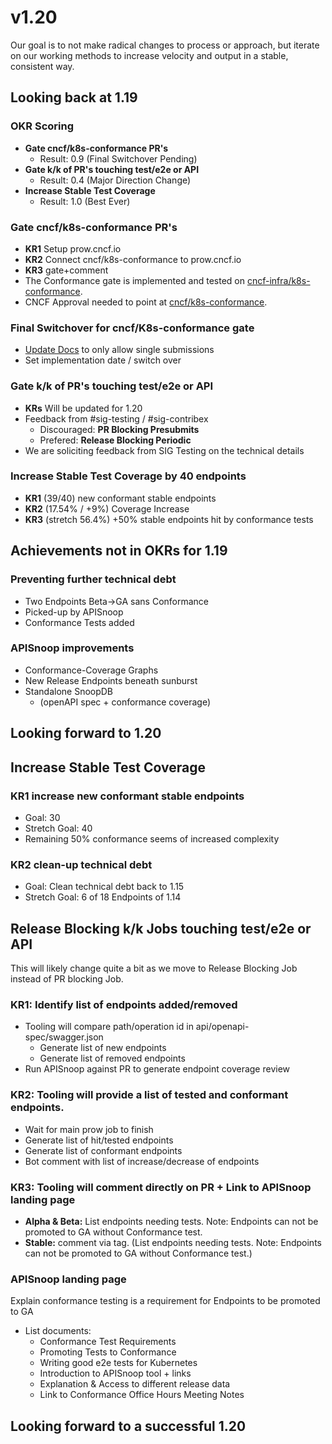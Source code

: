 
# v1.20

Our goal is to not make radical changes to process or approach, but iterate on our working methods to increase velocity and output in a stable, consistent way.

## Looking back at 1.19

### OKR Scoring

-   ****Gate cncf/k8s-conformance PR's****
    -   Result: 0.9 (Final Switchover Pending)
-   ****Gate k/k of PR's touching test/e2e or API****
    -   Result: 0.4 (Major Direction Change)
-   ****Increase Stable Test Coverage****
    -   Result: 1.0 (Best Ever)

### ****Gate cncf/k8s-conformance PR's****

-   ****KR1**** Setup prow.cncf.io
-   ****KR2**** Connect cncf/k8s-conformance to prow.cncf.io
-   ****KR3**** gate+comment
-   The Conformance gate is implemented and tested on [cncf-infra/k8s-conformance](https://github.com/cncf-infra/k8s-conformance/).
-   CNCF Approval needed to point at [cncf/k8s-conformance](https://github.com/cncf/k8s-conformance/).

### ****Final Switchover for cncf/K8s-conformance gate****

-   [Update Docs](https://github.com/cncf/k8s-conformance/pull/1070) to only allow single submissions
-   Set implementation date / switch over

### ****Gate k/k of PR's touching test/e2e or API****

-   ****KRs**** Will be updated for 1.20
-   Feedback from #sig-testing / #sig-contribex
    -   Discouraged: ****PR Blocking Presubmits****
    -   Prefered: ****Release Blocking Periodic****
-   We are soliciting feedback from SIG Testing on the technical details

### ****Increase Stable Test Coverage by 40 endpoints****

-   ****KR1**** (39/40) new conformant stable endpoints
-   ****KR2**** (17.54% / +9%) Coverage Increase
-   ****KR3**** (stretch 56.4%) +50% stable endpoints hit by conformance tests

## ****Achievements not in OKRs for 1.19****

### Preventing further technical debt

-   Two Endpoints Beta->GA sans Conformance
-   Picked-up by APISnoop
-   Conformance Tests added

### APISnoop improvements

-   Conformance-Coverage Graphs
-   New Release Endpoints beneath sunburst
-   Standalone SnoopDB
    -   (openAPI spec + conformance coverage)

## Looking forward to 1.20

## ****Increase Stable Test Coverage****

### ****KR1 increase new conformant stable endpoints****

-   Goal: 30
-   Stretch Goal: 40
-   Remaining 50% conformance seems of increased complexity

### ****KR2 clean-up technical debt****

-   Goal: Clean technical debt back to 1.15
-   Stretch Goal: 6 of 18 Endpoints of 1.14

## ****Release Blocking k/k Jobs touching test/e2e or API****

This will likely change quite a bit as we move to Release Blocking Job instead of PR blocking Job.

### ****KR1: Identify list of endpoints added/removed****

-   Tooling will compare path/operation id in api/openapi-spec/swagger.json
    -   Generate list of new endpoints
    -   Generate list of removed endpoints
-   Run APISnoop against PR to generate endpoint coverage review

### ****KR2: Tooling will provide a list of tested and conformant endpoints.****

-   Wait for main prow job to finish
-   Generate list of hit/tested endpoints
-   Generate list of conformant endpoints
-   Bot comment with list of increase/decrease of endpoints

### ****KR3: Tooling will comment directly on PR + Link to APISnoop landing page****

-   ****Alpha & Beta:**** List endpoints needing tests. Note: Endpoints can not be promoted to GA without Conformance test.
-   ****Stable:**** comment via tag. (List endpoints needing tests. Note: Endpoints can not be promoted to GA without Conformance test.)

### ****APISnoop landing page****

Explain conformance testing is a requirement for Endpoints to be promoted to GA

-   List documents:
    -   Conformance Test Requirements
    -   Promoting Tests to Conformance
    -   Writing good e2e tests for Kubernetes
    -   Introduction to APISnoop tool + links
    -   Explanation & Access to different release data
    -   Link to Conformance Office Hours Meeting Notes

## ****Looking forward to a successful 1.20****
